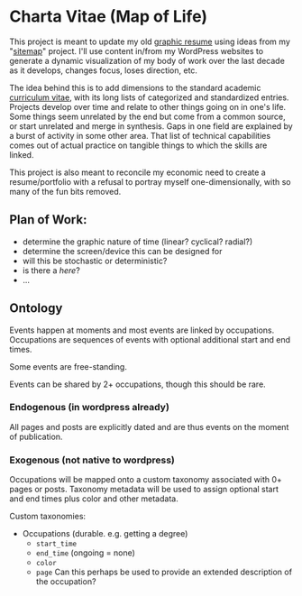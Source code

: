 # Charta Vitae (Map of Life)
This project is meant to update my old [graphic resume](http://natewessel.com/cartography/resume-2/) using ideas from my "[sitemap](http://cincymap.org/sitemap/)" project. I'll use content in/from my WordPress websites to generate a dynamic visualization of my body of work over the last decade as it develops, changes focus, loses direction, etc. 

The idea behind this is to add dimensions to the standard academic [curriculum vitae](http://natewessel.com/cv/), with its long lists of categorized and standardized entries. Projects develop over time and relate to other things going on in one's life. Some things seem unrelated by the end but come from a common source, or start unrelated and merge in synthesis. Gaps in one field are explained by a burst of activity in some other area. That list of technical capabilities comes out of actual practice on tangible things to which the skills are linked.

This project is also meant to reconcile my economic need to create a resume/portfolio with a refusal to portray myself one-dimensionally, with so many of the fun bits removed.

## Plan of Work:
* determine the graphic nature of time (linear? cyclical? radial?)
* determine the screen/device this can be designed for
* will this be stochastic or deterministic?
* is there a _here_?
* ...

## Ontology
Events happen at moments and most events are linked by occupations. Occupations are sequences of events with optional additional start and end times. 

Some events are free-standing. 

Events can be shared by 2+ occupations, though this should be rare.

### Endogenous (in wordpress already)
All pages and posts are explicitly dated and are thus events on the moment of publication.

### Exogenous (not native to wordpress)
Occupations will be mapped onto a custom taxonomy associated with 0+ pages or posts. Taxonomy metadata will be used to assign optional start and end times plus color and other metadata.

Custom taxonomies:
* Occupations (durable. e.g. getting a degree)
    - `start_time`
    - `end_time` (ongoing = none)
    - `color`
    - `page` Can this perhaps be used to provide an extended description of the occupation?
